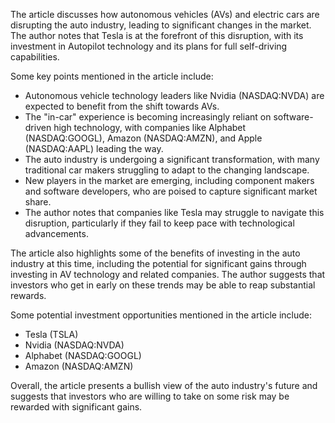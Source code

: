 The article discusses how autonomous vehicles (AVs) and electric cars are disrupting the auto industry, leading to significant changes in the market. The author notes that Tesla is at the forefront of this disruption, with its investment in Autopilot technology and its plans for full self-driving capabilities.

Some key points mentioned in the article include:

* Autonomous vehicle technology leaders like Nvidia (NASDAQ:NVDA) are expected to benefit from the shift towards AVs.
* The "in-car" experience is becoming increasingly reliant on software-driven high technology, with companies like Alphabet (NASDAQ:GOOGL), Amazon (NASDAQ:AMZN), and Apple (NASDAQ:AAPL) leading the way.
* The auto industry is undergoing a significant transformation, with many traditional car makers struggling to adapt to the changing landscape.
* New players in the market are emerging, including component makers and software developers, who are poised to capture significant market share.
* The author notes that companies like Tesla may struggle to navigate this disruption, particularly if they fail to keep pace with technological advancements.

The article also highlights some of the benefits of investing in the auto industry at this time, including the potential for significant gains through investing in AV technology and related companies. The author suggests that investors who get in early on these trends may be able to reap substantial rewards.

Some potential investment opportunities mentioned in the article include:

* Tesla (TSLA)
* Nvidia (NASDAQ:NVDA)
* Alphabet (NASDAQ:GOOGL)
* Amazon (NASDAQ:AMZN)

Overall, the article presents a bullish view of the auto industry's future and suggests that investors who are willing to take on some risk may be rewarded with significant gains.